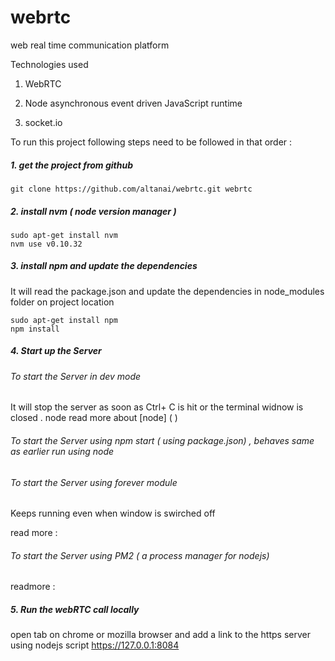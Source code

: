 # webrtc
web real time communication platform 

Technologies used 

1. WebRTC 

2. Node
asynchronous event driven JavaScript runtime

3. socket.io


To run this project following steps need to be followed in that order :

##### 1. get the project from github 
```
git clone https://github.com/altanai/webrtc.git webrtc
```

##### 2. install nvm ( node version manager ) 
```
sudo apt-get install nvm
nvm use v0.10.32
```

##### 3. install npm and update the dependencies 
It will read the package.json and update the dependencies in node_modules folder on project location
```
sudo apt-get install npm
npm install
```

##### 4. Start up the Server 

###### To start the Server in dev mode  
It will stop the server as soon as Ctrl+ C is hit or the terminal widnow is closed . 
node 
read more about [node] ( )

###### To start the Server using npm start ( using package.json) , behaves same as earlier run using node

###### To start the Server using forever module 
Keeps running even when window is swirched off 

read more :

###### To start the Server using PM2 ( a process manager for nodejs)
readmore : 

##### 5. Run the webRTC call locally
open tab on chrome or mozilla browser and add a link to the https server using nodejs script
https://127.0.0.1:8084
